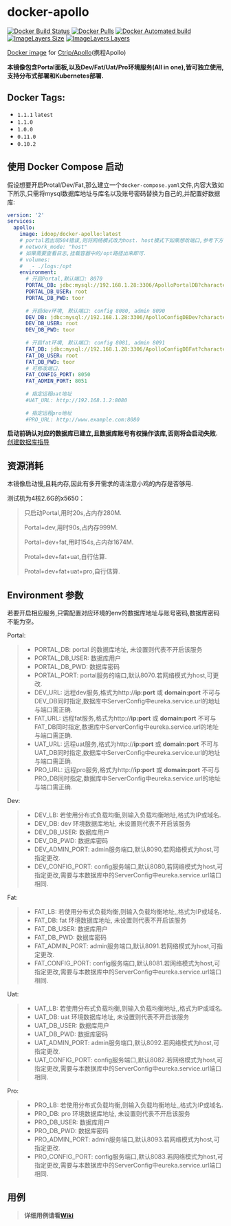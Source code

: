 # docker-apollo

[![Docker Build Status](https://img.shields.io/docker/build/idoop/docker-apollo.svg)](https://hub.docker.com/r/idoop/docker-apollo/)
[![Docker Pulls](https://img.shields.io/docker/pulls/idoop/docker-apollo.svg)](https://hub.docker.com/r/idoop/docker-apollo/)
[![Docker Automated build](https://img.shields.io/docker/automated/idoop/docker-apollo.svg)](https://hub.docker.com/r/idoop/docker-apollo/)
[![ImageLayers Size](https://img.shields.io/imagelayers/image-size/idoop/docker-apollo/latest.svg)](https://hub.docker.com/r/idoop/docker-apollo/)
[![ImageLayers Layers](https://img.shields.io/imagelayers/layers/idoop/docker-apollo/latest.svg)](https://hub.docker.com/r/idoop/docker-apollo/)

[Docker image](https://hub.docker.com/r/idoop/docker-apollo/) for [Ctrip/Apollo](https://github.com/ctripcorp/apollo)(携程Apollo)

**本镜像包含Portal面板,以及Dev/Fat/Uat/Pro环境服务(All in one),皆可独立使用,支持分布式部署和Kubernetes部署.**


## Docker Tags: 

- `1.1.1` `latest`
- `1.1.0` 
- `1.0.0` 
- `0.11.0` 
- `0.10.2`

## 使用 Docker Compose 启动
假设想要开启Protal/Dev/Fat,那么建立一个`docker-compose.yaml`文件,内容大致如下所示,只需将mysql数据库地址与库名以及账号密码替换为自己的,并配置好数据库:
``` yaml
version: '2'
services:
  apollo:
    image: idoop/docker-apollo:latest
    # portal若出现504错误,则将网络模式改为host. host模式下如果想改端口,参考下方修改端口的环境变量
    # network_mode: "host"
    # 如果需要查看日志,挂载容器中的/opt路径出来即可.
    # volumes:
    #   - ./logs:/opt
    environment:
      # 开启Portal,默认端口: 8070
      PORTAL_DB: jdbc:mysql://192.168.1.28:3306/ApolloPortalDB?characterEncoding=utf8
      PORTAL_DB_USER: root
      PORTAL_DB_PWD: toor
      
      # 开启dev环境, 默认端口: config 8080, admin 8090
      DEV_DB: jdbc:mysql://192.168.1.28:3306/ApolloConfigDBDev?characterEncoding=utf8
      DEV_DB_USER: root
      DEV_DB_PWD: toor
      
      # 开启fat环境, 默认端口: config 8081, admin 8091
      FAT_DB: jdbc:mysql://192.168.1.28:3306/ApolloConfigDBFat?characterEncoding=utf8
      FAT_DB_USER: root
      FAT_DB_PWD: toor
      # 可修改端口.
      FAT_CONFIG_PORT: 8050
      FAT_ADMIN_PORT: 8051
           
      # 指定远程uat地址
      #UAT_URL: http://192.168.1.2:8080
      
      # 指定远程pro地址
      #PRO_URL: http://www.example.com:8080
```


**启动前确认对应的数据库已建立,且数据库账号有权操作该库,否则将会启动失败.**[创建数据库指导](https://github.com/ctripcorp/apollo/wiki/%E5%88%86%E5%B8%83%E5%BC%8F%E9%83%A8%E7%BD%B2%E6%8C%87%E5%8D%97#21-%E5%88%9B%E5%BB%BA%E6%95%B0%E6%8D%AE%E5%BA%93)


## 资源消耗

本镜像启动慢,且耗内存,因此有多开需求的请注意小鸡的内存是否够用. 

测试机为4核2.6G的x5650：

> 只启动Portal,用时20s,占内存280M.
>
> Portal+dev,用时90s,占内存999M.
>
> Portal+dev+fat,用时154s,占内存1674M.
>
> Protal+dev+fat+uat,自行估算.
>
> Protal+dev+fat+uat+pro,自行估算.

## Environment 参数

若要开启相应服务,只需配置对应环境的env的数据库地址与账号密码,数据库密码不能为空。

Portal:
> - PORTAL_DB: portal 的数据库地址, 未设置则代表不开启该服务
> - PORTAL_DB_USER: 数据库用户
> - PORTAL_DB_PWD: 数据库密码
> - PORTAL_PORT: portal服务的端口,默认8070.若网络模式为host,可更改.
> - DEV_URL: 远程dev服务,格式为http://**ip:port** 或 **domain:port** 不可与DEV_DB同时指定,数据库中ServerConfig中eureka.service.url的地址与端口需正确.
> - FAT_URL: 远程fat服务,格式为http://**ip:port** 或 **domain:port** 不可与FAT_DB同时指定,数据库中ServerConfig中eureka.service.url的地址与端口需正确.
> - UAT_URL: 远程uat服务,格式为http://**ip:port** 或 **domain:port** 不可与UAT_DB同时指定,数据库中ServerConfig中eureka.service.url的地址与端口需正确.
> - PRO_URL: 远程pro服务,格式为http://**ip:port** 或 **domain:port** 不可与PRO_DB同时指定,数据库中ServerConfig中eureka.service.url的地址与端口需正确.

Dev:
> - DEV_LB: 若使用分布式负载均衡,则输入负载均衡地址,格式为IP或域名.
> - DEV_DB: dev 环境数据库地址, 未设置则代表不开启该服务
> - DEV_DB_USER: 数据库用户
> - DEV_DB_PWD: 数据库密码
> - DEV_ADMIN_PORT: admin服务端口,默认8090,若网络模式为host,可指定更改.
> - DEV_CONFIG_PORT: config服务端口,默认8080,若网络模式为host,可指定更改,需要与本数据库中的ServerConfig中eureka.service.url端口相同.

Fat:
> - FAT_LB: 若使用分布式负载均衡,则输入负载均衡地址,,格式为IP或域名.
> - FAT_DB: fat 环境数据库地址, 未设置则代表不开启该服务
> - FAT_DB_USER: 数据库用户
> - FAT_DB_PWD: 数据库密码
> - FAT_ADMIN_PORT: admin服务端口,默认8091.若网络模式为host,可指定更改.
> - FAT_CONFIG_PORT: config服务端口,默认8081.若网络模式为host,可指定更改,需要与本数据库中的ServerConfig中eureka.service.url端口相同.

Uat:
> - UAT_LB: 若使用分布式负载均衡,则输入负载均衡地址,,格式为IP或域名.
> - UAT_DB: uat 环境数据库地址, 未设置则代表不开启该服务
> - UAT_DB_USER: 数据库用户
> - UAT_DB_PWD: 数据库密码
> - UAT_ADMIN_PORT: admin服务端口,默认8092.若网络模式为host,可指定更改.
> - UAT_CONFIG_PORT: config服务端口,默认8082.若网络模式为host,可指定更改,需要与本数据库中的ServerConfig中eureka.service.url端口相同.

Pro:
> - PRO_LB: 若使用分布式负载均衡,则输入负载均衡地址,,格式为IP或域名.
> - PRO_DB: pro 环境数据库地址, 未设置则代表不开启该服务
> - PRO_DB_USER: 数据库用户
> - PRO_DB_PWD: 数据库密码
> - PRO_ADMIN_PORT: admin服务端口,默认8093.若网络模式为host,可指定更改.
> - PRO_CONFIG_PORT: config服务端口,默认8083.若网络模式为host,可指定更改,需要与本数据库中的ServerConfig中eureka.service.url端口相同.

## 用例

> **详细用例请看[Wiki](https://github.com/idoop/docker-apollo/wiki)**
